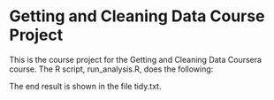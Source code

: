 # Getting and Cleaning Data Course Project

This is the course project for the Getting and Cleaning Data Coursera course. The R script, run_analysis.R, does the following:

The end result is shown in the file tidy.txt.
